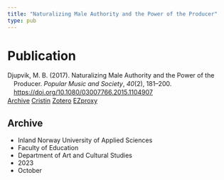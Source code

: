 ```yaml
---
title: "Naturalizing Male Authority and the Power of the Producer"
type: pub
---
```

<h1>Publication</h1>
<article id="csl-bib-container-7RJFS2BI" class="csl-bib-container">
  <div class="csl-bib-body" style="line-height: 1.35; padding-left: 1em; text-indent:-1em;">
  <div class="csl-entry">Djupvik, M. B. (2017). Naturalizing Male Authority and the Power of the Producer. <i>Popular Music and Society</i>, <i>40</i>(2), 181&#x2013;200. <a href="https://doi.org/10.1080/03007766.2015.1104907">https://doi.org/10.1080/03007766.2015.1104907</a></div>
</div>
  <div class="csl-bib-buttons">
    <a href="#taxonomy-article-7RJFS2BI" class="csl-bib-button">Archive</a>
    <a href="https://app.cristin.no/results/show.jsf?id=2187782" alt="Cristin URL" class="csl-bib-button">Cristin</a>
    <a href="http://zotero.org/groups/5022929/items/7RJFS2BI" alt="Zotero URL" class="csl-bib-button">Zotero</a>
    <a href="http://ezproxy.inn.no/login?url=https://doi.org/10.1080/03007766.2015.1104907" class="csl-bib-button">EZproxy</a>
  </div>
  <div id="csl-bib-meta-container-7RJFS2BI"></div>
</article>
<div id="csl-bib-meta-7RJFS2BI" class="csl-bib-meta">
  <article id="taxonomy-article-7RJFS2BI" class="taxonomy-article">
    <h1>Archive</h1>
    <ul>
      <li>Inland Norway University of Applied Sciences</li>
      <li>Faculty of Education</li>
      <li>Department of Art and Cultural Studies</li>
      <li>2023</li>
      <li>October</li>
    </ul>
  </article>
</div>
